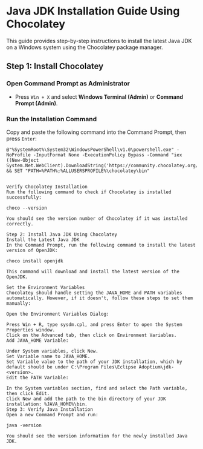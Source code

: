# Java JDK Installation Guide Using Chocolatey

This guide provides step-by-step instructions to install the latest Java JDK on a Windows system using the Chocolatey package manager.

## Step 1: Install Chocolatey
### Open Command Prompt as Administrator

- Press `Win + X` and select **Windows Terminal (Admin)** or **Command Prompt (Admin)**.

### Run the Installation Command

Copy and paste the following command into the Command Prompt, then press `Enter`:

```shell
@"%SystemRoot%\System32\WindowsPowerShell\v1.0\powershell.exe" -NoProfile -InputFormat None -ExecutionPolicy Bypass -Command "iex ((New-Object System.Net.WebClient).DownloadString('https://community.chocolatey.org/install.ps1'))" && SET "PATH=%PATH%;%ALLUSERSPROFILE%\chocolatey\bin"


Verify Chocolatey Installation
Run the following command to check if Chocolatey is installed successfully:

choco --version

You should see the version number of Chocolatey if it was installed correctly.

Step 2: Install Java JDK Using Chocolatey
Install the Latest Java JDK
In the Command Prompt, run the following command to install the latest version of OpenJDK:

choco install openjdk

This command will download and install the latest version of the OpenJDK.

Set the Environment Variables
Chocolatey should handle setting the JAVA_HOME and PATH variables automatically. However, if it doesn't, follow these steps to set them manually:

Open the Environment Variables Dialog:

Press Win + R, type sysdm.cpl, and press Enter to open the System Properties window.
Click on the Advanced tab, then click on Environment Variables.
Add JAVA_HOME Variable:

Under System variables, click New.
Set Variable name to JAVA_HOME.
Set Variable value to the path of your JDK installation, which by default should be under C:\Program Files\Eclipse Adoptium\jdk-<version>.
Edit the PATH Variable:

In the System variables section, find and select the Path variable, then click Edit.
Click New and add the path to the bin directory of your JDK installation: %JAVA_HOME%\bin.
Step 3: Verify Java Installation
Open a new Command Prompt and run:

java -version

You should see the version information for the newly installed Java JDK.
